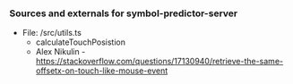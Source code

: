 ### Sources and externals for symbol-predictor-server

- File: /src/utils.ts
    - calculateTouchPosistion
    - Alex Nikulin
    -https://stackoverflow.com/questions/17130940/retrieve-the-same-offsetx-on-touch-like-mouse-event
